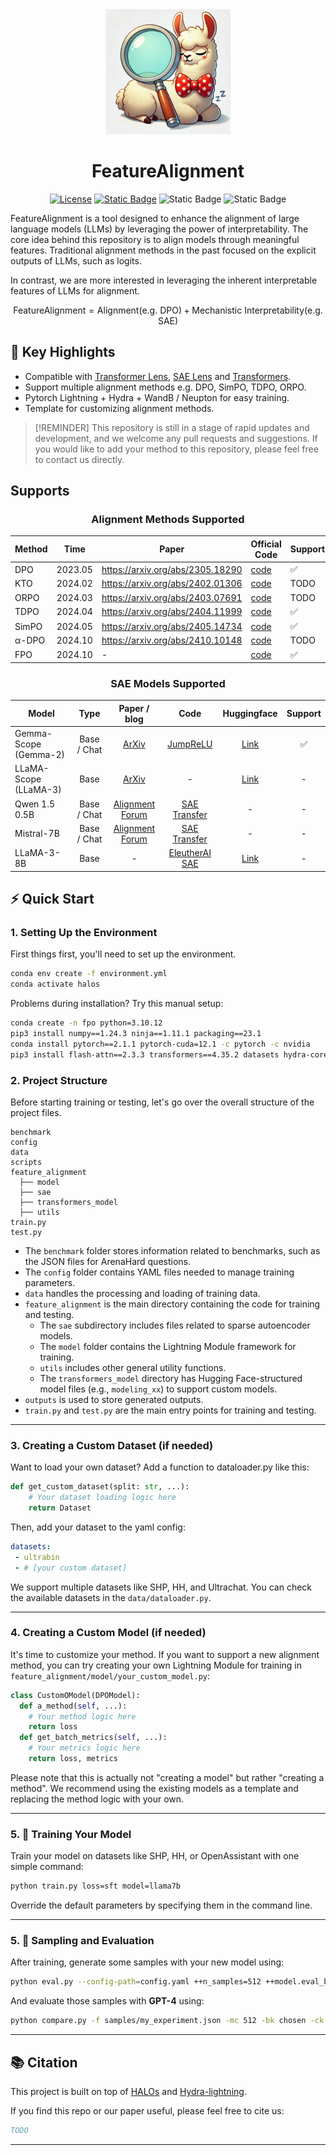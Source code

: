 

<div align="center">
  <img src="assets/89F5EE60-13D9-416B-B395-8774B4350509.webp" alt="Llama Image" style="max-width: 200px; height: 200px; border: none;">
  <h1 style="margin: 100; padding: 30;">FeatureAlignment</h1>
</div>

<p align="center">
    <a href="https://github.com/huggingface/trl/blob/main/LICENSE"><img alt="License" src="https://img.shields.io/github/license/huggingface/trl.svg?color=blue"></a>
    <a href="https://github.com/MikaStars39/FeatureAlignment/blob/main/assets/qrcode_1731259533808.jpg"><img alt="Static Badge" src="https://img.shields.io/badge/QQ-join_group-red"></a>
    <img alt="Static Badge" src="https://img.shields.io/badge/paper-arxiv-yellow">
    <img alt="Static Badge" src="https://img.shields.io/badge/discord-join-purple">

</p>
<p>
  FeatureAlignment is a tool designed to enhance the alignment of large language models (LLMs) by leveraging the power of interpretability. The core idea behind this repository is to align models through meaningful features. Traditional alignment methods in the past focused on the explicit outputs of LLMs, such as logits.
  
  In contrast, we are more interested in leveraging the inherent interpretable features of LLMs for alignment.
</p>

$$
\text{FeatureAlignment} = \text{Alignment} (\text{e.g. DPO}) + \text{Mechanistic Interpretability} (\text{e.g. SAE})
$$

## 🎯 Key Highlights
- Compatible with [Transformer Lens](https://github.com/TransformerLensOrg/TransformerLens), [SAE Lens](https://github.com/jbloomAus/SAELens) and [Transformers](https://github.com/huggingface/transformers).
- Support multiple alignment methods e.g. DPO, SimPO, TDPO, ORPO.
- Pytorch Lightning + Hydra + WandB / Neupton for easy training.
- Template for customizing alignment methods.

> [!REMINDER]
> This repository is still in a stage of rapid updates and development, and we welcome any pull requests and suggestions. If you would like to add your method to this repository, please feel free to contact us directly.

## Supports

<div align="center">

### Alignment Methods Supported

| Method | Time    | Paper                            | Official Code                                  | Support |
|--------|---------|----------------------------------|------------------------------------------------|---------|
| DPO    | 2023.05 | https://arxiv.org/abs/2305.18290 | [code](https://github.com/junkangwu/alpha-DPO) | ✅       |
| KTO    | 2024.02 | https://arxiv.org/abs/2402.01306 | [code](https://github.com/junkangwu/alpha-DPO) | TODO    |
| ORPO   | 2024.03 | https://arxiv.org/abs/2403.07691 | [code](https://github.com/junkangwu/alpha-DPO) | TODO    |
| TDPO   | 2024.04 | https://arxiv.org/abs/2404.11999 | [code](https://github.com/junkangwu/alpha-DPO) | ✅       |
| SimPO  | 2024.05 | https://arxiv.org/abs/2405.14734 | [code](https://github.com/junkangwu/alpha-DPO) | ✅       |
| α-DPO  | 2024.10 | https://arxiv.org/abs/2410.10148 | [code](https://github.com/junkangwu/alpha-DPO) | TODO    |
| FPO    | 2024.10 | -                                | [code](https://github.com/junkangwu/alpha-DPO) | ✅       |

### SAE Models Supported
| Model                 |     Type    |                                                         Paper / blog                                                         |                            Code                           |                          Huggingface                         | Support |
|-----------------------|:-----------:|:----------------------------------------------------------------------------------------------------------------------------:|:---------------------------------------------------------:|:------------------------------------------------------------:|:-------:|
| Gemma-Scope (Gemma-2) | Base / Chat |                                           [ArXiv](https://arxiv.org/abs/2408.05147)                                          |      [JumpReLU](https://github.com/erichson/JumpReLU)     |       [Link](https://huggingface.co/google/gemma-scope)      |    ✅    |
| LLaMA-Scope (LLaMA-3) |     Base    |                                           [ArXiv](https://arxiv.org/abs/2410.20526)                                          |                             -                             |        [Link](https://huggingface.co/fnlp/Llama-Scope)       |    -    |
| Qwen 1.5 0.5B         | Base / Chat | [Alignment Forum](https://www.alignmentforum.org/posts/fmwk6qxrpW8d4jvbd/saes-usually-transfer-between-base-and-chat-models) | [SAE Transfer](https://github.com/ckkissane/sae-transfer) |                               -                              |    -    |
| Mistral-7B            | Base / Chat | [Alignment Forum](https://www.alignmentforum.org/posts/fmwk6qxrpW8d4jvbd/saes-usually-transfer-between-base-and-chat-models) | [SAE Transfer](https://github.com/ckkissane/sae-transfer) |                               -                              |    -    |
| LLaMA-3-8B            | Base        | -                                                                                                                            | [EleutherAI SAE](https://github.com/EleutherAI/sae)       | [Link](https://huggingface.co/EleutherAI/sae-llama-3-8b-32x) |    -    |

</div>

## ⚡ Quick Start

### 1. Setting Up the Environment

First things first, you'll need to set up the environment.

```bash
conda env create -f environment.yml
conda activate halos
```

Problems during installation? Try this manual setup:

```bash
conda create -n fpo python=3.10.12
pip3 install numpy==1.24.3 ninja==1.11.1 packaging==23.1 
conda install pytorch==2.1.1 pytorch-cuda=12.1 -c pytorch -c nvidia
pip3 install flash-attn==2.3.3 transformers==4.35.2 datasets hydra-core==1.3.2 wandb==0.15.3 openai==1.6.1 accelerate==0.21.0 tensor-parallel==1.2.4
```

### 2. Project Structure

Before starting training or testing, let's go over the overall structure of the project files.

```
benchmark
config
data
scripts
feature_alignment
  ├── model
  ├── sae
  ├── transformers_model
  ├── utils
train.py
test.py
```

- The `benchmark` folder stores information related to benchmarks, such as the JSON files for ArenaHard questions.
- The `config` folder contains YAML files needed to manage training parameters.
- `data` handles the processing and loading of training data.
- `feature_alignment` is the main directory containing the code for training and testing. 
  - The `sae` subdirectory includes files related to sparse autoencoder models.
  - The `model` folder contains the Lightning Module framework for training.
  - `utils` includes other general utility functions.
  - The `transformers_model` directory has Hugging Face-structured model files (e.g., `modeling_xx`) to support custom models.
- `outputs` is used to store generated outputs.
- `train.py` and `test.py` are the main entry points for training and testing.

---

### 3. Creating a Custom Dataset (if needed)

Want to load your own dataset? Add a function to dataloader.py like this:

```python
def get_custom_dataset(split: str, ...):
    # Your dataset loading logic here
    return Dataset
```

Then, add your dataset to the yaml config:

```yaml 
datasets: 
 - ultrabin
 - # [your custom dataset]
```
We support multiple datasets like SHP, HH, and Ultrachat. You can check the available datasets in the `data/dataloader.py`.

---

### 4. Creating a Custom Model (if needed)

It's time to customize your method. If you want to support a new alignment method, you can try creating your own Lightning Module for training in `feature_alignment/model/your_custom_model.py`:

```python
class CustomOModel(DPOModel):
  def a_method(self, ...):
    # Your method logic here
    return loss
  def get_batch_metrics(self, ...):
    # Your metrics logic here
    return loss, metrics
```
Please note that this is actually not "creating a model" but rather "creating a method". We recommend using the existing models as a template and replacing the method logic with your own.

---

### 5. 🚀 Training Your Model

Train your model on datasets like SHP, HH, or OpenAssistant with one simple command:

```bash
python train.py loss=sft model=llama7b
```

Override the default parameters by specifying them in the command line. 

---

### 5. 🧪 Sampling and Evaluation

After training, generate some samples with your new model using:

```bash
python eval.py --config-path=config.yaml ++n_samples=512 ++model.eval_batch_size=32 ++samples_dir=samples/
```

And evaluate those samples with **GPT-4** using:

```bash
python compare.py -f samples/my_experiment.json -mc 512 -bk chosen -ck policy -r results.jsonl
```

---

## 📚 Citation

This project is built on top of [HALOs](https://github.com/ContextualAI/HALOs) and [Hydra-lightning](https://github.com/ashleve/lightning-hydra-template).

If you find this repo or our paper useful, please feel free to cite us:

```bibtex
TODO
```

---

